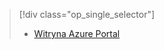 > [!div class="op_single_selector"]
> * [Witryna Azure Portal](../articles/storage/common/storage-enable-and-view-metrics.md)
> 
> 

